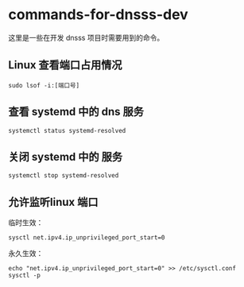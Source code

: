 # commands-for-dnsss-dev

这里是一些在开发 dnsss 项目时需要用到的命令。



## Linux 查看端口占用情况

    sudo lsof -i:[端口号]


## 查看 systemd 中的 dns 服务

    systemctl status systemd-resolved


## 关闭 systemd 中的 服务
 
    systemctl stop systemd-resolved
 

## 允许监听linux  端口

临时生效：

    sysctl net.ipv4.ip_unprivileged_port_start=0

永久生效：

    echo "net.ipv4.ip_unprivileged_port_start=0" >> /etc/sysctl.conf
    sysctl -p
